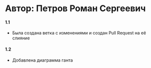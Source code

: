 # Автор: Петров Роман Сергеевич

#### 1.1

- Была создана ветка с изменениями и создан Pull Request на её слияние

#### 1.2

- Добавлена диаграмма ганта
